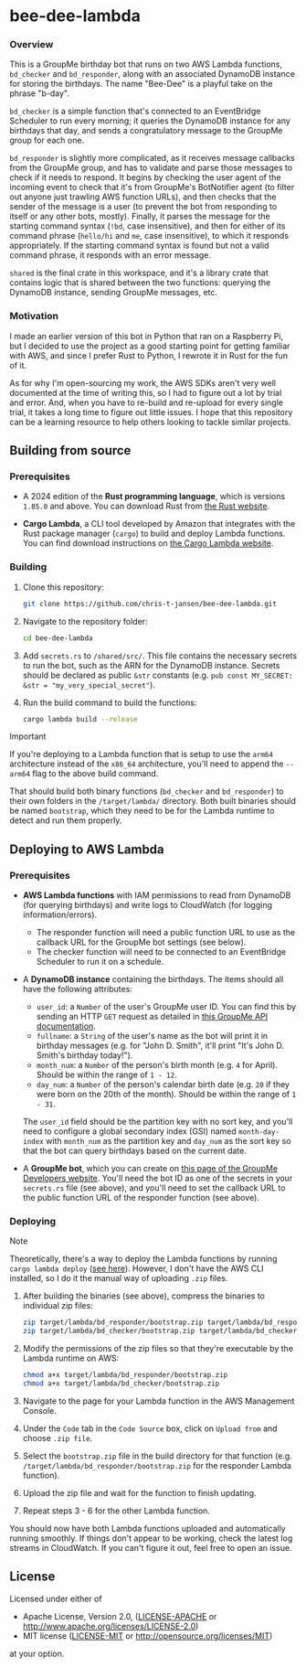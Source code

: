 # bee-dee-lambda

### Overview

This is a GroupMe birthday bot that runs on two AWS Lambda functions, `bd_checker` and `bd_responder`, along with an associated DynamoDB instance for storing the birthdays. The name "Bee-Dee" is a playful take on the phrase "b-day".

`bd_checker` is a simple function that's connected to an EventBridge Scheduler to run every morning; it queries the DynamoDB instance for any birthdays that day, and sends a congratulatory message to the GroupMe group for each one.

`bd_responder` is slightly more complicated, as it receives message callbacks from the GroupMe group, and has to validate and parse those messages to check if it needs to respond. It begins by checking the user agent of the incoming event to check that it's from GroupMe's BotNotifier agent (to filter out anyone just trawling AWS function URLs), and then checks that the sender of the message is a user (to prevent the bot from responding to itself or any other bots, mostly). Finally, it parses the message for the starting command syntax (`!bd`, case insensitive), and then for either of its command phrase (`hello/hi` and `me`, case insensitive), to which it responds appropriately. If the starting command syntax is found but not a valid command phrase, it responds with an error message.

`shared` is the final crate in this workspace, and it's a library crate that contains logic that is shared between the two functions: querying the DynamoDB instance, sending GroupMe messages, etc.

### Motivation

I made an earlier version of this bot in Python that ran on a Raspberry Pi, but I decided to use the project as a good starting point for getting familiar with AWS, and since I prefer Rust to Python, I rewrote it in Rust for the fun of it.

As for why I'm open-sourcing my work, the AWS SDKs aren't very well documented at the time of writing this, so I had to figure out a lot by trial and error. And, when you have to re-build and re-upload for every single trial, it takes a long time to figure out little issues. I hope that this repository can be a learning resource to help others looking to tackle similar projects.

## Building from source

### Prerequisites

* A 2024 edition of the **Rust programming language**, which is versions `1.85.0` and above. You can download Rust from [the Rust website](https://www.rust-lang.org/).

* **Cargo Lambda**, a CLI tool developed by Amazon that integrates with the Rust package manager (`cargo`) to build and deploy Lambda functions. You can find download instructions on [the Cargo Lambda website](https://www.cargo-lambda.info/).


### Building

1. Clone this repository:
    ```bash
    git clone https://github.com/chris-t-jansen/bee-dee-lambda.git
    ```

2. Navigate to the repository folder:
    ```bash
    cd bee-dee-lambda
    ```

3. Add `secrets.rs` to `/shared/src/`. This file contains the necessary secrets to run the bot, such as the ARN for the DynamoDB instance. Secrets should be declared as public `&str` constants (e.g. `pub const MY_SECRET: &str = "my_very_special_secret"`).

4. Run the build command to build the functions:
    ```bash
    cargo lambda build --release
    ```

> [!IMPORTANT]  
> If you're deploying to a Lambda function that is setup to use the `arm64` architecture instead of the `x86_64` architecture, you'll need to append the `--arm64` flag to the above build command.

That should build both binary functions (`bd_checker` and `bd_responder`) to their own folders in the `/target/lambda/` directory. Both built binaries should be named `bootstrap`, which they need to be for the Lambda runtime to detect and run them properly.


## Deploying to AWS Lambda

### Prerequisites

* **AWS Lambda functions** with IAM permissions to read from DynamoDB (for querying birthdays) and write logs to CloudWatch (for logging information/errors).
    * The responder function will need a public function URL to use as the callback URL for the GroupMe bot settings (see below).
    * The checker function will need to be connected to an EventBridge Scheduler to run it on a schedule.

* A **DynamoDB instance** containing the birthdays. The items should all have the following attributes:
    * `user_id`: a `Number` of the user's GroupMe user ID. You can find this by sending an HTTP `GET` request as detailed in [this GroupMe API documentation](https://dev.groupme.com/docs/v3#messages_index).
    * `fullname`: a `String` of the user's name as the bot will print it in birthday messages (e.g. for "John D. Smith", it'll print "It's John D. Smith's birthday today!").
    * `month_num`: a `Number` of the person's birth month (e.g. `4` for April). Should be within the range of `1 - 12`.
    * `day_num`: a `Number` of the person's calendar birth date (e.g. `20` if they were born on the 20th of the month). Should be within the range of `1 - 31`.

    The `user_id` field should be the partition key with no sort key, and you'll need to configure a global secondary index (GSI) named `month-day-index` with `month_num` as the partition key and `day_num` as the sort key so that the bot can query birthdays based on the current date.

* A **GroupMe bot**, which you can create on [this page of the GroupMe Developers website](https://dev.groupme.com/bots). You'll need the bot ID as one of the secrets in your `secrets.rs` file (see above), and you'll need to set the callback URL to the public function URL of the responder function (see above).


### Deploying

> [!NOTE]
> Theoretically, there's a way to deploy the Lambda functions by running `cargo lambda deploy` ([see here](https://www.cargo-lambda.info/guide/getting-started.html#step-6-deploy-the-function-on-aws-lambda)). However, I don't have the AWS CLI installed, so I do it the manual way of uploading `.zip` files.

1. After building the binaries (see above), compress the binaries to individual zip files:

    ```bash
    zip target/lambda/bd_responder/bootstrap.zip target/lambda/bd_responder/bootstrap
    zip target/lambda/bd_checker/bootstrap.zip target/lambda/bd_checker/bootstrap
    ```

2. Modify the permissions of the zip files so that they're executable by the Lambda runtime on AWS:

    ```bash
    chmod a+x target/lambda/bd_responder/bootstrap.zip
    chmod a+x target/lambda/bd_checker/bootstrap.zip
    ```

3. Navigate to the page for your Lambda function in the AWS Management Console.

4. Under the `Code` tab in the `Code Source` box, click on `Upload from` and choose `.zip file`.

5. Select the `bootstrap.zip` file in the build directory for that function (e.g. `/target/lambda/bd_responder/bootstrap.zip` for the responder Lambda function).

6. Upload the zip file and wait for the function to finish updating.

7. Repeat steps 3 - 6 for the other Lambda function.

You should now have both Lambda functions uploaded and automatically running smoothly. If things don't appear to be working, check the latest log streams in CloudWatch. If you can't figure it out, feel free to open an issue.


## License
Licensed under either of

 * Apache License, Version 2.0, ([LICENSE-APACHE](LICENSE-APACHE) or http://www.apache.org/licenses/LICENSE-2.0)
 * MIT license ([LICENSE-MIT](LICENSE-MIT) or http://opensource.org/licenses/MIT)

at your option.
